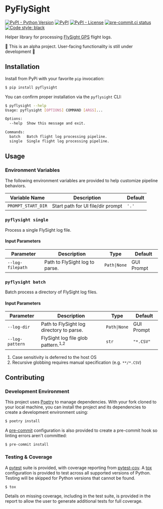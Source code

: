# PyFlySight
[![PyPI - Python Version](https://img.shields.io/pypi/pyversions/pyflysight/0.1.0?logo=python&logoColor=FFD43B)](https://pypi.org/project/pyflysight/)
[![PyPI](https://img.shields.io/pypi/v/pyflysight?logo=Python&logoColor=FFD43B)](https://pypi.org/project/pyflysight/)
[![PyPI - License](https://img.shields.io/pypi/l/pyflysight?color=magenta)](https://github.com/sco1/pyflysight/blob/main/LICENSE)
[![pre-commit.ci status](https://results.pre-commit.ci/badge/github/sco1/pyflysight/main.svg)](https://results.pre-commit.ci/latest/github/sco1/pyflysight/main)
[![Code style: black](https://img.shields.io/badge/code%20style-black-black)](https://github.com/psf/black)

Helper library for processing [FlySight GPS](https://www.flysight.ca/) flight logs.

🚨 This is an alpha project. User-facing functionality is still under development 🚨

## Installation
Install from PyPi with your favorite `pip` invocation:

```bash
$ pip install pyflysight
```

You can confirm proper installation via the `pyflysight` CLI:
<!-- [[[cog
import cog
from subprocess import PIPE, run
out = run(["pyflysight", "--help"], stdout=PIPE, encoding="ascii")
cog.out(
    f"```bash\n$ pyflysight --help\n{out.stdout.rstrip()}\n```"
)
]]] -->
```bash
$ pyflysight --help
Usage: pyflysight [OPTIONS] COMMAND [ARGS]...

Options:
  --help  Show this message and exit.

Commands:
  batch   Batch flight log processing pipeline.
  single  Single flight log processing pipeline.
```
<!-- [[[end]]] -->

## Usage
### Environment Variables
The following environment variables are provided to help customize pipeline behaviors.

| Variable Name      | Description                       | Default      |
|--------------------|-----------------------------------|--------------|
| `PROMPT_START_DIR` | Start path for UI file/dir prompt | `'.'`        |

### `pyflysight single`
Process a single FlySight log file.
#### Input Parameters
| Parameter              | Description                    | Type         | Default    |
|------------------------|--------------------------------|--------------|------------|
| `--log-filepath`       | Path to FlySight log to parse. | `Path\|None` | GUI Prompt |

### `pyflysight batch`
Batch process a directory of FlySight log files.
#### Input Parameters
| Parameter              | Description                                   | Type         | Default    |
|------------------------|-----------------------------------------------|--------------|------------|
| `--log-dir`            | Path to FlySight log directory to parse.      | `Path\|None` | GUI Prompt |
| `--log-pattern`        | FlySight log file glob pattern.<sup>1,2</sup> | `str`        | `"*.CSV"`  |

1. Case sensitivity is deferred to the host OS
2. Recursive globbing requires manual specification (e.g. `**/*.CSV`)

## Contributing
### Development Environment
This project uses [Poetry](https://python-poetry.org/) to manage dependencies. With your fork cloned to your local machine, you can install the project and its dependencies to create a development environment using:

```bash
$ poetry install
```

A [pre-commit](https://pre-commit.com) configuration is also provided to create a pre-commit hook so linting errors aren't committed:

```bash
$ pre-commit install
```

### Testing & Coverage
A [pytest](https://docs.pytest.org/en/latest/) suite is provided, with coverage reporting from [pytest-cov](https://github.com/pytest-dev/pytest-cov). A [tox](https://github.com/tox-dev/tox/) configuration is provided to test across all supported versions of Python. Testing will be skipped for Python versions that cannot be found.

```bash
$ tox
```

Details on missing coverage, including in the test suite, is provided in the report to allow the user to generate additional tests for full coverage.
